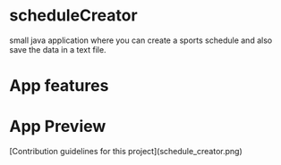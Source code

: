# <h1>scheduleCreator</h1>
small java application where you can create a  sports schedule and also save the data in a text file.

<h1>App features</h1>

<h1>App Preview</h1>
[Contribution guidelines for this project](schedule_creator.png)
